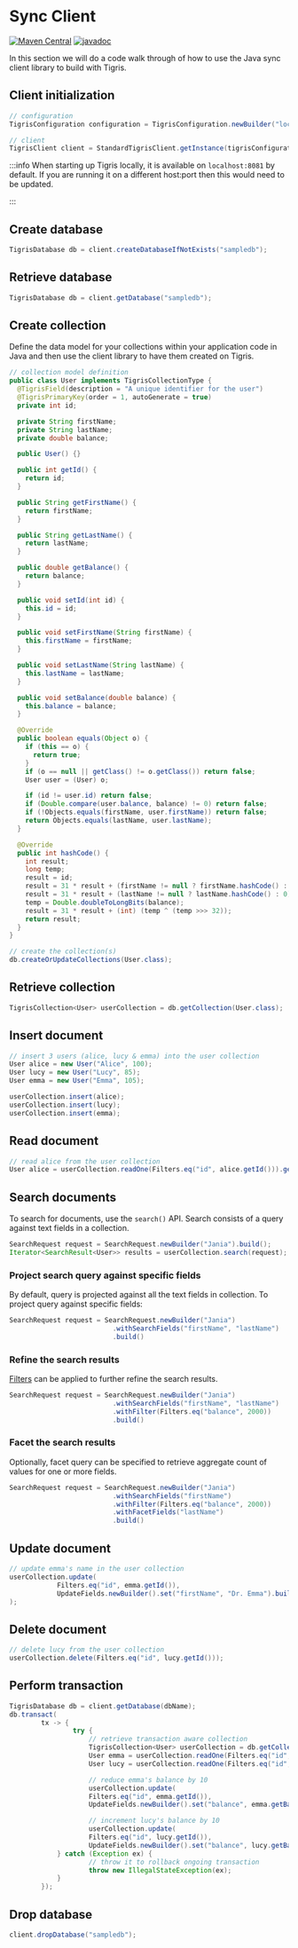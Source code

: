 # Sync Client

[![Maven Central](https://img.shields.io/maven-central/v/com.tigrisdata/tigris-client-java)](https://mvnrepository.com/artifact/com.tigrisdata/tigris-client)
[![javadoc](https://javadoc.io/badge2/com.tigrisdata/tigris-client/javadoc.svg)](https://javadoc.io/doc/com.tigrisdata/tigris-client)

In this section we will do a code walk through of how to use the Java sync
client library to build with Tigris.

## Client initialization

```java
// configuration
TigrisConfiguration configuration = TigrisConfiguration.newBuilder("localhost:8081").build();

// client
TigrisClient client = StandardTigrisClient.getInstance(tigrisConfiguration);
```

:::info
When starting up Tigris locally, it is available on `localhost:8081` by
default. If you are running it on a different host:port then this would need
to be updated.

:::

## Create database

```java
TigrisDatabase db = client.createDatabaseIfNotExists("sampledb");
```

## Retrieve database

```java
TigrisDatabase db = client.getDatabase("sampledb");
```

## Create collection

Define the data model for your collections within your application code in
Java and then use the client library to have them created on Tigris.

```java
// collection model definition
public class User implements TigrisCollectionType {
  @TigrisField(description = "A unique identifier for the user")
  @TigrisPrimaryKey(order = 1, autoGenerate = true)
  private int id;

  private String firstName;
  private String lastName;
  private double balance;

  public User() {}

  public int getId() {
    return id;
  }

  public String getFirstName() {
    return firstName;
  }

  public String getLastName() {
    return lastName;
  }

  public double getBalance() {
    return balance;
  }

  public void setId(int id) {
    this.id = id;
  }

  public void setFirstName(String firstName) {
    this.firstName = firstName;
  }

  public void setLastName(String lastName) {
    this.lastName = lastName;
  }

  public void setBalance(double balance) {
    this.balance = balance;
  }

  @Override
  public boolean equals(Object o) {
    if (this == o) {
      return true;
    }
    if (o == null || getClass() != o.getClass()) return false;
    User user = (User) o;

    if (id != user.id) return false;
    if (Double.compare(user.balance, balance) != 0) return false;
    if (!Objects.equals(firstName, user.firstName)) return false;
    return Objects.equals(lastName, user.lastName);
  }

  @Override
  public int hashCode() {
    int result;
    long temp;
    result = id;
    result = 31 * result + (firstName != null ? firstName.hashCode() : 0);
    result = 31 * result + (lastName != null ? lastName.hashCode() : 0);
    temp = Double.doubleToLongBits(balance);
    result = 31 * result + (int) (temp ^ (temp >>> 32));
    return result;
  }
}

// create the collection(s)
db.createOrUpdateCollections(User.class);
```

## Retrieve collection

```java
TigrisCollection<User> userCollection = db.getCollection(User.class);
```

## Insert document

```java
// insert 3 users (alice, lucy & emma) into the user collection
User alice = new User("Alice", 100);
User lucy = new User("Lucy", 85);
User emma = new User("Emma", 105);

userCollection.insert(alice);
userCollection.insert(lucy);
userCollection.insert(emma);
```

## Read document

```java
// read alice from the user collection
User alice = userCollection.readOne(Filters.eq("id", alice.getId())).get();
```

## Search documents

To search for documents, use the `search()` API. Search consists of a query against text fields in a collection.

```java
SearchRequest request = SearchRequest.newBuilder("Jania").build();
Iterator<SearchResult<User>> results = userCollection.search(request);
```

### Project search query against specific fields

By default, query is projected against all the text fields in collection. To project query against specific fields:

```java
SearchRequest request = SearchRequest.newBuilder("Jania")
                          .withSearchFields("firstName", "lastName")
                          .build()
```

### Refine the search results

[Filters](../overview/filter.md) can be applied to further refine the search results.

```java
SearchRequest request = SearchRequest.newBuilder("Jania")
                          .withSearchFields("firstName", "lastName")
                          .withFilter(Filters.eq("balance", 2000))
                          .build()
```

### Facet the search results

Optionally, facet query can be specified to retrieve aggregate count of values for one or more fields.

```java
SearchRequest request = SearchRequest.newBuilder("Jania")
                          .withSearchFields("firstName")
                          .withFilter(Filters.eq("balance", 2000))
                          .withFacetFields("lastName")
                          .build()
```

## Update document

```java
// update emma's name in the user collection
userCollection.update(
            Filters.eq("id", emma.getId()),
            UpdateFields.newBuilder().set("firstName", "Dr. Emma").build()
);
```

## Delete document

```java
// delete lucy from the user collection
userCollection.delete(Filters.eq("id", lucy.getId()));
```

## Perform transaction

```java
TigrisDatabase db = client.getDatabase(dbName);
db.transact(
        tx -> {
                try {
                    // retrieve transaction aware collection
                    TigrisCollection<User> userCollection = db.getCollection(User.class);
                    User emma = userCollection.readOne(Filters.eq("id", emma.getId()));
                    User lucy = userCollection.readOne(Filters.eq("id", lucy.getId()));

                    // reduce emma's balance by 10
                    userCollection.update(
                    Filters.eq("id", emma.getId()),
                    UpdateFields.newBuilder().set("balance", emma.getBalance() - 10).build());

                    // increment lucy's balance by 10
                    userCollection.update(
                    Filters.eq("id", lucy.getId()),
                    UpdateFields.newBuilder().set("balance", lucy.getBalance() + 10).build());
            } catch (Exception ex) {
                    // throw it to rollback ongoing transaction
                    throw new IllegalStateException(ex);
            }
        });
```

## Drop database

```java
client.dropDatabase("sampledb");
```
